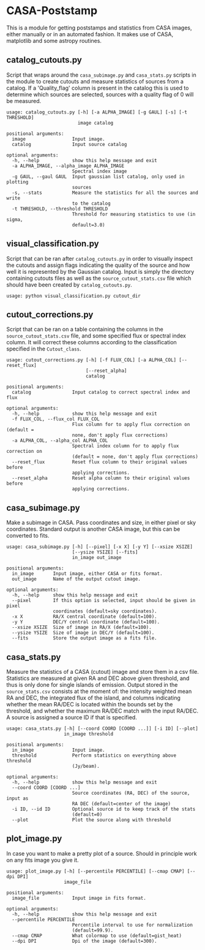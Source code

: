 # CASA-Poststamp

This is a module for getting poststamps and statistics from CASA images, either manually or in an automated fashion. It makes use of CASA, matplotlib and some astropy routines. 

## catalog_cutouts.py

Script that wraps around the `casa_subimage.py` and `casa_stats.py` scripts in the module to create cutouts and measure statistics of sources from a catalog. If a 'Quality_flag' column is present in the catalog this is used to determine which sources are selected, sources with a quality flag of 0 will be measured. 

```
usage: catalog_cutouts.py [-h] [-a ALPHA_IMAGE] [-g GAUL] [-s] [-t THRESHOLD]
                          image catalog

positional arguments:
  image                 Input image.
  catalog               Input source catalog

optional arguments:
  -h, --help            show this help message and exit
  -a ALPHA_IMAGE, --alpha_image ALPHA_IMAGE
                        Spectral index image
  -g GAUL, --gaul GAUL  Input gaussian list catalog, only used in plotting
                        sources
  -s, --stats           Measure the statistics for all the sources and write
                        to the catalog
  -t THRESHOLD, --threshold THRESHOLD
                        Threshold for measuring statistics to use (in sigma,
                        default=3.0)
```

## visual_classification.py

Script that can be ran after `catalog_cutouts.py` in order to visually inspect the cutouts and assign flags indicating the quality of the source and how well it is represented by the Gaussian catalog. Input is simply the directory containing cutouts files as well as the `source_cutout_stats.csv` file which should have been created by `catalog_cutouts.py`.

```
usage: python visual_classification.py cutout_dir
```

## cutout_corrections.py

Script that can be ran on a table containing the columns in the `source_cutout_stats.csv` file, and some specified flux or spectral index column. It will correct these columns according to the classification specified in the `Cutout_class`.

```
usage: cutout_corrections.py [-h] [-f FLUX_COL] [-a ALPHA_COL] [--reset_flux]
                             [--reset_alpha]
                             catalog

positional arguments:
  catalog               Input catalog to correct spectral index and flux

optional arguments:
  -h, --help            show this help message and exit
  -f FLUX_COL, --flux_col FLUX_COL
                        Flux column for to apply flux correction on (default =
                        none, don't apply flux corrections)
  -a ALPHA_COL, --alpha_col ALPHA_COL
                        Spectral index column for to apply flux correction on
                        (default = none, don't apply flux corrections)
  --reset_flux          Reset flux column to their original values before
                        applying corrections.
  --reset_alpha         Reset alpha column to their original values before
                        applying corrections.
```

## casa_subimage.py

Make a subimage in CASA. Pass coordinates and size, in either pixel or sky coordinates. Standard output is another CASA image, but this can be converted to fits.

```
usage: casa_subimage.py [-h] [--pixel] [-x X] [-y Y] [--xsize XSIZE]
                        [--ysize YSIZE] [--fits]
                        in_image out_image

positional arguments:
  in_image       Input image, either CASA or fits format.
  out_image      Name of the output cutout image.

optional arguments:
  -h, --help     show this help message and exit
  --pixel        If this option is selected, input should be given in pixel
                 coordinates (default=sky coordinates).
  -x X           RA/X central coordinate (default=100).
  -y Y           DEC/Y central coordinate (default=100).
  --xsize XSIZE  Size of image in RA/X (default=100).
  --ysize YSIZE  Size of image in DEC/Y (default=100).
  --fits         Store the output image as a fits file.
```

## casa_stats.py

Measure the statistics of a CASA (cutout) image and store them in a csv file. Statistics are measured at given RA and DEC above given threshold, and thus is only done for single islands of emission. Output stored in the `source_stats.csv` consists at the moment of: the intensity weighted mean RA and DEC, the integrated flux of the island, and columns indicating whether the mean RA/DEC is located within the bounds set by the threshold, and whether the maximum RA/DEC match with the input RA/DEC. A source is assigned a source ID if that is specified.

```
usage: casa_stats.py [-h] [--coord COORD [COORD ...]] [-i ID] [--plot]
                     in_image threshold

positional arguments:
  in_image              Input image.
  threshold             Perform statistics on everything above threshold
                        (Jy/beam).

optional arguments:
  -h, --help            show this help message and exit
  --coord COORD [COORD ...]
                        Source coordinates (RA, DEC) of the source, input as
                        RA DEC (default=center of the image)
  -i ID, --id ID        Optional source id to keep track of the stats
                        (default=0)
  --plot                Plot the source along with threshold
```

## plot_image.py

In case you want to make a pretty plot of a source. Should in principle work on any fits image you give it.

```
usage: plot_image.py [-h] [--percentile PERCENTILE] [--cmap CMAP] [--dpi DPI]
                     image_file

positional arguments:
  image_file            Input image in fits format.

optional arguments:
  -h, --help            show this help message and exit
  --percentile PERCENTILE
                        Percentile interval to use for normalization
                        (default=99.9).
  --cmap CMAP           What colormap to use (default=gist_heat)
  --dpi DPI             Dpi of the image (default=300).
```

